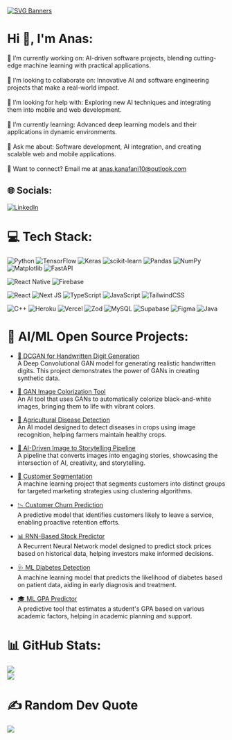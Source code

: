 [![SVG Banners](https://svg-banners.vercel.app/api?type=typeWriter&text1=ANAS%20KANAFANI%20👨‍💻&width=1600&height=400)](https://github.com/Akshay090/svg-banners)

# Hi 👋, I'm Anas:
🔭 I’m currently working on: AI-driven software projects, blending cutting-edge machine learning with practical applications.<br><br>🔗 I’m looking to collaborate on: Innovative AI and software engineering projects that make a real-world impact.<br><br>🤝 I’m looking for help with: Exploring new AI techniques and integrating them into mobile and web development.<br><br>🌱 I’m currently learning: Advanced deep learning models and their applications in dynamic environments.<br><br>💬 Ask me about: Software development, AI integration, and creating scalable web and mobile applications.<br><br>
📧 Want to connect? Email me at anas.kanafani10@outlook.com

## 🌐 Socials:
[![LinkedIn](https://img.shields.io/badge/LinkedIn-%230077B5.svg?logo=linkedin&logoColor=white)](https://linkedin.com/in/Anas-Kanafani) 

# 💻 Tech Stack:

![Python](https://img.shields.io/badge/python-3670A0?style=flat&logo=python&logoColor=ffdd54) ![TensorFlow](https://img.shields.io/badge/TensorFlow-%23FF6F00.svg?style=flat&logo=TensorFlow&logoColor=white) 
![Keras](https://img.shields.io/badge/Keras-%23D00000.svg?style=flat&logo=Keras&logoColor=white) ![scikit-learn](https://img.shields.io/badge/scikit--learn-%23F7931E.svg?style=flat&logo=scikit-learn&logoColor=white) ![Pandas](https://img.shields.io/badge/pandas-%23150458.svg?style=flat&logo=pandas&logoColor=white) ![NumPy](https://img.shields.io/badge/numpy-%23013243.svg?style=flat&logo=numpy&logoColor=white) ![Matplotlib](https://img.shields.io/badge/Matplotlib-%23ffffff.svg?style=flat&logo=Matplotlib&logoColor=black) ![FastAPI](https://img.shields.io/badge/FastAPI-005571?style=flat&logo=fastapi) 

![React Native](https://img.shields.io/badge/react_native-%2320232a.svg?style=flat&logo=react&logoColor=%2361DAFB) ![Firebase](https://img.shields.io/badge/firebase-%23039BE5.svg?style=flat&logo=firebase) 

![React](https://img.shields.io/badge/react-%2320232a.svg?style=flat&logo=react&logoColor=%2361DAFB) ![Next JS](https://img.shields.io/badge/Next-black?style=flat&logo=next.js&logoColor=white) ![TypeScript](https://img.shields.io/badge/typescript-%23007ACC.svg?style=flat&logo=typescript&logoColor=white) ![JavaScript](https://img.shields.io/badge/javascript-%23323330.svg?style=flat&logo=javascript&logoColor=%23F7DF1E) ![TailwindCSS](https://img.shields.io/badge/tailwindcss-%2338B2AC.svg?style=flat&logo=tailwind-css&logoColor=white)

![C++](https://img.shields.io/badge/c++-%2300599C.svg?style=flat&logo=c%2B%2B&logoColor=white) ![Heroku](https://img.shields.io/badge/heroku-%23430098.svg?style=flat&logo=heroku&logoColor=white) ![Vercel](https://img.shields.io/badge/vercel-%23000000.svg?style=flat&logo=vercel&logoColor=white) ![Zod](https://img.shields.io/badge/zod-%233068b7.svg?style=flat&logo=zod&logoColor=white) ![MySQL](https://img.shields.io/badge/mysql-4479A1.svg?style=flat&logo=mysql&logoColor=white) ![Supabase](https://img.shields.io/badge/Supabase-3ECF8E?style=flat&logo=supabase&logoColor=white) ![Figma](https://img.shields.io/badge/figma-%23F24E1E.svg?style=flat&logo=figma&logoColor=white) ![Java](https://img.shields.io/badge/java-%23ED8B00.svg?style=flat&logo=openjdk&logoColor=white) 


# 🧠 AI/ML Open Source Projects:

- [📝 DCGAN for Handwritten Digit Generation](https://github.com/anaskanafani/hand-written-digits-DCGAN)  
  A Deep Convolutional GAN model for generating realistic handwritten digits. This project demonstrates the power of GANs in creating synthetic data.

- [🎨 GAN Image Colorization Tool](https://github.com/anaskanafani/GAN-image-Colorization)  
  An AI tool that uses GANs to automatically colorize black-and-white images, bringing them to life with vibrant colors.

- [🌾 Agricultural Disease Detection](https://github.com/anaskanafani/Agricultural-Disease-Detection)  
  An AI model designed to detect diseases in crops using image recognition, helping farmers maintain healthy crops.

- [📖 AI-Driven Image to Storytelling Pipeline](https://github.com/anaskanafani/image-to-story-to-Speech)  
  A pipeline that converts images into engaging stories, showcasing the intersection of AI, creativity, and storytelling.

- [🧩 Customer Segmentation](https://github.com/anaskanafani/Market-Segmentation-Clustering)  
  A machine learning project that segments customers into distinct groups for targeted marketing strategies using clustering algorithms.

- [📉 Customer Churn Prediction](https://github.com/anaskanafani/customer-churn)  
  A predictive model that identifies customers likely to leave a service, enabling proactive retention efforts.

- [📊 RNN-Based Stock Predictor](https://github.com/anaskanafani/Stock-price-prediction)  
  A Recurrent Neural Network model designed to predict stock prices based on historical data, helping investors make informed decisions.

- [🩺 ML Diabetes Detection](https://github.com/anaskanafani/diabetes-detection)  
  A machine learning model that predicts the likelihood of diabetes based on patient data, aiding in early diagnosis and treatment.

- [🎓 ML GPA Predictor](https://github.com/anaskanafani/gpa_predictor)  
  A predictive tool that estimates a student's GPA based on various academic factors, helping in academic planning and support.


# 📊 GitHub Stats:
![](https://github-readme-streak-stats.herokuapp.com/?user=anaskanafani&theme=darcula&hide_border=false)<br/>
![](https://github-readme-stats.vercel.app/api/top-langs/?username=anaskanafani&theme=darcula&hide_border=false&include_all_commits=true&count_private=true&layout=compact)

# ✍️ Random Dev Quote
![](https://quotes-github-readme.vercel.app/api?type=horizontal&theme=radical)
